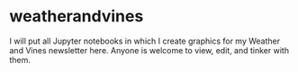 # weatherandvines

I will put all Jupyter notebooks in which I create graphics for my Weather and Vines newsletter here. Anyone is welcome to view, edit, and tinker with them.
